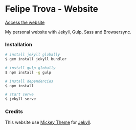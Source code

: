 # Felipe Trova - Website

[Access the website](http://felipetrova.github.io/)

My personal website with Jekyll, Gulp, Sass and Browsersync.


### Installation

```sh
# install jekyll globally
$ gem install jekyll bundler

# install gulp globally
$ npm install -g gulp

# install dependencies 
$ npm install

# start serve 
$ jekyll serve

```

### Credits

This website use [Mickey Theme](https://github.com/vincentchan/mickey) for [Jekyll](http://jekyllrb.com).